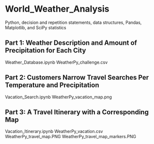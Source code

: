 # World_Weather_Analysis
Python, decision and repetition statements, data structures, Pandas, Matplotlib, and SciPy statistics

## Part 1: Weather Description and Amount of Precipitation for Each City 
Weather_Database.ipynb
WeatherPy_challenge.csv

## Part 2: Customers Narrow Travel Searches Per Temperature and Precipitation
Vacation_Search.ipynb
WeatherPy_vacation_map.png

## Part 3: A Travel Itinerary with a Corresponding Map 
Vacation_Itinerary.ipynb
WeatherPy_vacation.csv
WeatherPy_travel_map.PNG
WeatherPy_travel_map_markers.PNG
